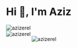 # Hi 👋, I'm Aziz

<img align="center" src="https://github-readme-stats.vercel.app/api?username=azizerel&show_icons=true" alt="azizerel" /> <br/>
<img align="left" src="https://github-readme-stats.vercel.app/api/top-langs/?username=azizerel&layout=compact&hide=html" alt="azizerel" />


<p align="left"> <img src="https://komarev.com/ghpvc/?username=azizerel" alt="azizerel" /> </p>
